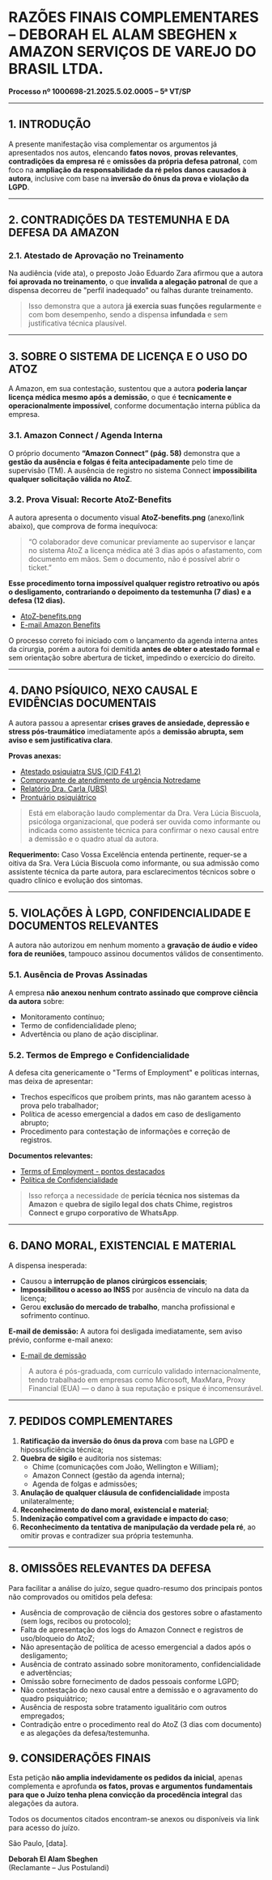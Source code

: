 # RAZÕES FINAIS COMPLEMENTARES – DEBORAH EL ALAM SBEGHEN x AMAZON SERVIÇOS DE VAREJO DO BRASIL LTDA.

**Processo nº 1000698-21.2025.5.02.0005 – 5ª VT/SP**

---

## 1. INTRODUÇÃO

A presente manifestação visa complementar os argumentos já apresentados nos autos, elencando **fatos novos**, **provas relevantes**, **contradições da empresa ré** e **omissões da própria defesa patronal**, com foco na **ampliação da responsabilidade da ré pelos danos causados à autora**, inclusive com base na **inversão do ônus da prova e violação da LGPD**.

---

## 2. CONTRADIÇÕES DA TESTEMUNHA E DA DEFESA DA AMAZON

### 2.1. Atestado de Aprovação no Treinamento

Na audiência (vide ata), o preposto João Eduardo Zara afirmou que a autora **foi aprovada no treinamento**, o que **invalida a alegação patronal** de que a dispensa decorreu de "perfil inadequado" ou falhas durante treinamento.

> Isso demonstra que a autora **já exercia suas funções regularmente** e com bom desempenho, sendo a dispensa **infundada** e sem justificativa técnica plausível.

---

## 3. SOBRE O SISTEMA DE LICENÇA E O USO DO ATOZ

A Amazon, em sua contestação, sustentou que a autora **poderia lançar licença médica mesmo após a demissão**, o que é **tecnicamente e operacionalmente impossível**, conforme documentação interna pública da empresa.

### 3.1. Amazon Connect / Agenda Interna

O próprio documento **“Amazon Connect” (pág. 58)** demonstra que a **gestão da ausência e folgas é feita antecipadamente** pelo time de supervisão (TM). A ausência de registro no sistema Connect **impossibilita qualquer solicitação válida no AtoZ**.

### 3.2. Prova Visual: Recorte AtoZ-Benefits

A autora apresenta o documento visual **AtoZ-benefits.png** (anexo/link abaixo), que comprova de forma inequívoca:

> “O colaborador deve comunicar previamente ao supervisor e lançar no sistema AtoZ a licença médica até 3 dias após o afastamento, com documento em mãos. Sem o documento, não é possível abrir o ticket.”

**Esse procedimento torna impossível qualquer registro retroativo ou após o desligamento, contrariando o depoimento da testemunha (7 dias) e a defesa (12 dias).**

- [AtoZ-benefits.png](INSIRA_LINK_AQUI)
- [E-mail Amazon Benefits](INSIRA_LINK_AQUI)

O processo correto foi iniciado com o lançamento da agenda interna antes da cirurgia, porém a autora foi demitida **antes de obter o atestado formal** e sem orientação sobre abertura de ticket, impedindo o exercício do direito.

---

## 4. DANO PSÍQUICO, NEXO CAUSAL E EVIDÊNCIAS DOCUMENTAIS

A autora passou a apresentar **crises graves de ansiedade, depressão e stress pós-traumático** imediatamente após a **demissão abrupta, sem aviso e sem justificativa clara**.

**Provas anexas:**
- [Atestado psiquiatra SUS (CID F41.2)](INSIRA_LINK_AQUI)
- [Comprovante de atendimento de urgência Notredame](INSIRA_LINK_AQUI)
- [Relatório Dra. Carla (UBS)](INSIRA_LINK_AQUI)
- [Prontuário psiquiátrico](INSIRA_LINK_AQUI)

> Está em elaboração laudo complementar da Dra. Vera Lúcia Biscuola, psicóloga organizacional, que poderá ser ouvida como informante ou indicada como assistente técnica para confirmar o nexo causal entre a demissão e o quadro atual da autora.

**Requerimento:** Caso Vossa Excelência entenda pertinente, requer-se a oitiva da Sra. Vera Lúcia Biscuola como informante, ou sua admissão como assistente técnica da parte autora, para esclarecimentos técnicos sobre o quadro clínico e evolução dos sintomas.

---

## 5. VIOLAÇÕES À LGPD, CONFIDENCIALIDADE E DOCUMENTOS RELEVANTES

A autora não autorizou em nenhum momento a **gravação de áudio e vídeo fora de reuniões**, tampouco assinou documentos válidos de consentimento.

### 5.1. Ausência de Provas Assinadas

A empresa **não anexou nenhum contrato assinado que comprove ciência da autora** sobre:
- Monitoramento contínuo;
- Termo de confidencialidade pleno;
- Advertência ou plano de ação disciplinar.

### 5.2. Termos de Emprego e Confidencialidade

A defesa cita genericamente o "Terms of Employment" e políticas internas, mas deixa de apresentar:
- Trechos específicos que proíbem prints, mas não garantem acesso à prova pelo trabalhador;
- Política de acesso emergencial a dados em caso de desligamento abrupto;
- Procedimento para contestação de informações e correção de registros.

**Documentos relevantes:**
- [Terms of Employment - pontos destacados](INSIRA_LINK_AQUI)
- [Política de Confidencialidade](INSIRA_LINK_AQUI)

> Isso reforça a necessidade de **perícia técnica nos sistemas da Amazon** e **quebra de sigilo legal dos chats Chime, registros Connect e grupo corporativo de WhatsApp**.

---

## 6. DANO MORAL, EXISTENCIAL E MATERIAL

A dispensa inesperada:
- Causou a **interrupção de planos cirúrgicos essenciais**;
- **Impossibilitou o acesso ao INSS** por ausência de vínculo na data da licença;
- Gerou **exclusão do mercado de trabalho**, mancha profissional e sofrimento contínuo.

**E-mail de demissão:**
A autora foi desligada imediatamente, sem aviso prévio, conforme e-mail anexo:
- [E-mail de demissão](INSIRA_LINK_AQUI)

> A autora é pós-graduada, com currículo validado internacionalmente, tendo trabalhado em empresas como Microsoft, MaxMara, Proxy Financial (EUA) — o dano à sua reputação e psique é incomensurável.

---

## 7. PEDIDOS COMPLEMENTARES

1. **Ratificação da inversão do ônus da prova** com base na LGPD e hipossuficiência técnica;
2. **Quebra de sigilo** e auditoria nos sistemas:
   - Chime (comunicações com João, Wellington e William);
   - Amazon Connect (gestão da agenda interna);
   - Agenda de folgas e admissões;
3. **Anulação de qualquer cláusula de confidencialidade** imposta unilateralmente;
4. **Reconhecimento do dano moral, existencial e material**;
5. **Indenização compatível com a gravidade e impacto do caso**;
6. **Reconhecimento da tentativa de manipulação da verdade pela ré**, ao omitir provas e contradizer sua própria testemunha.

---

## 8. OMISSÕES RELEVANTES DA DEFESA

Para facilitar a análise do juízo, segue quadro-resumo dos principais pontos não comprovados ou omitidos pela defesa:

- Ausência de comprovação de ciência dos gestores sobre o afastamento (sem logs, recibos ou protocolo);
- Falta de apresentação dos logs do Amazon Connect e registros de uso/bloqueio do AtoZ;
- Não apresentação de política de acesso emergencial a dados após o desligamento;
- Ausência de contrato assinado sobre monitoramento, confidencialidade e advertências;
- Omissão sobre fornecimento de dados pessoais conforme LGPD;
- Não contestação do nexo causal entre a demissão e o agravamento do quadro psiquiátrico;
- Ausência de resposta sobre tratamento igualitário com outros empregados;
- Contradição entre o procedimento real do AtoZ (3 dias com documento) e as alegações da defesa/testemunha.

## 9. CONSIDERAÇÕES FINAIS

Esta petição **não amplia indevidamente os pedidos da inicial**, apenas complementa e aprofunda **os fatos, provas e argumentos fundamentais para que o Juízo tenha plena convicção da procedência integral** das alegações da autora.

Todos os documentos citados encontram-se anexos ou disponíveis via link para acesso do juízo.

São Paulo, [data].

**Deborah El Alam Sbeghen**  
(Reclamante – Jus Postulandi)

